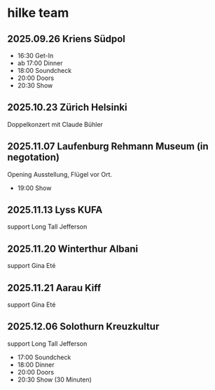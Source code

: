 # hilke team


## 2025.09.26 Kriens Südpol

- 16:30 Get-In
- ab 17:00 Dinner
- 18:00 Soundcheck
- 20:00 Doors
- 20:30 Show

## 2025.10.23 Zürich Helsinki

Doppelkonzert mit Claude Bühler

## 2025.11.07 Laufenburg Rehmann Museum (in negotation)

Opening Ausstellung, Flügel vor Ort.
- 19:00 Show

## 2025.11.13 Lyss KUFA

support Long Tall Jefferson

## 2025.11.20 Winterthur Albani

support Gina Eté

## 2025.11.21 Aarau Kiff

support Gina Eté

## 2025.12.06 Solothurn Kreuzkultur

support Long Tall Jefferson
- 17:00 Soundcheck
- 18:00 Dinner
- 20:00 Doors
- 20:30 Show (30 Minuten)
